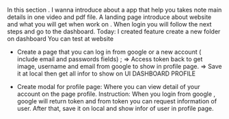 In this section . I wanna introduce about a app that help you takes note main details in one video and pdf file.
A landing page introduce about website and what you will get when work on .
When login you will follow the  next steps and go to the dashboard.
Today: I created feature create a new folder on dashboard
You can test at website <a> </a>
- Create a page that you can log in from google or a new account ( include email and passwords fields) ;
   => Access token back to get image, username and email from google to show in profile page.
   => Save it at local then get all infor to show on UI DASHBOARD PROFILE


- Create modal for profile page: Where you can view detail of your account on the page profile.
   Instruction: When you login from google , google will return token and from token you can request information of user.
   After that, save it on local and show infor of user in profile page.

